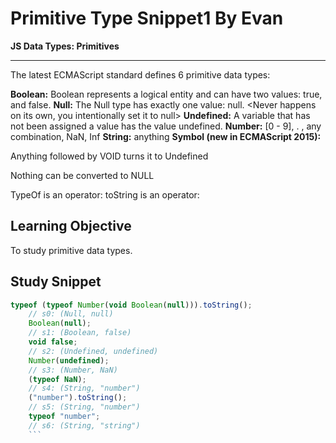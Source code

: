 # Primitive Type Snippet1 By Evan
**JS Data Types: Primitives**
___
The latest ECMAScript standard defines 6 primitive data types:

**Boolean:** Boolean represents a logical entity and can have two values: true, and false.
**Null:** The Null type has exactly one value: null. <Never happens on its own, you intentionally set it to null>
**Undefined:** A variable that has not been assigned a value has the value undefined.
**Number:** [0 - 9], . ,  any combination, NaN, Inf
**String:** anything
**Symbol (new in ECMAScript 2015):**



Anything followed by VOID turns it to Undefined

Nothing can be converted to NULL


TypeOf is an operator: 
toString is an operator:

## Learning Objective
To study primitive data types.

## Study Snippet
```Javascript
typeof (typeof Number(void Boolean(null))).toString();
    // s0: (Null, null)
    Boolean(null);
    // s1: (Boolean, false)
    void false;
    // s2: (Undefined, undefined)
    Number(undefined);
    // s3: (Number, NaN)
    (typeof NaN);
    // s4: (String, "number")
    ("number").toString();
    // s5: (String, "number")
    typeof "number";
    // s6: (String, "string")
    ```

